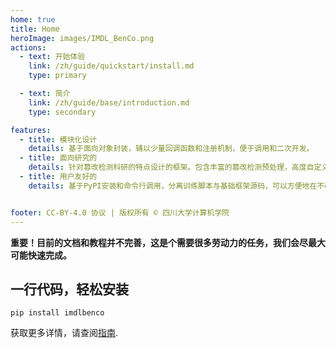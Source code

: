 ```yaml
---
home: true
title: Home
heroImage: images/IMDL_BenCo.png
actions:
  - text: 开始体验
    link: /zh/guide/quickstart/install.md
    type: primary

  - text: 简介
    link: /zh/guide/base/introduction.md
    type: secondary

features:
  - title: 模块化设计
    details: 基于面向对象封装，辅以少量回调函数和注册机制，便于调用和二次开发。
  - title: 面向研究的
    details: 针对篡改检测科研的特点设计的框架。包含丰富的篡改检测预处理，高度自定义的模型和损失函数设计，高效的GPU加速评价指标计算等功能。
  - title: 用户友好的
    details: 基于PyPI安装和命令行调用，分离训练脚本与基础框架源码，可以方便地在不改源码的情况下定制你自己的工作流程，易于上手。


footer: CC-BY-4.0 协议 | 版权所有 © 四川大学计算机学院
---
```

**重要！目前的文档和教程并不完善，这是个需要很多劳动力的任务，我们会尽最大可能快速完成。**

## 一行代码，轻松安装
```shell
pip install imdlbenco
```

获取更多详情，请查阅[指南](/guide/quickstart/install.md).